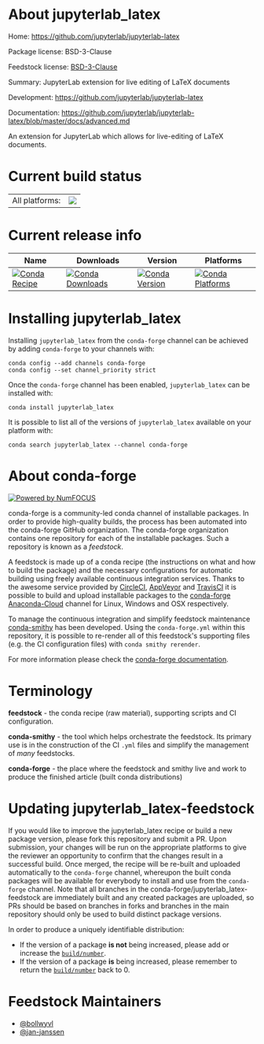 About jupyterlab_latex
======================

Home: https://github.com/jupyterlab/jupyterlab-latex

Package license: BSD-3-Clause

Feedstock license: [BSD-3-Clause](https://github.com/conda-forge/jupyterlab_latex-feedstock/blob/master/LICENSE.txt)

Summary: JupyterLab extension for live editing of LaTeX documents

Development: https://github.com/jupyterlab/jupyterlab-latex

Documentation: https://github.com/jupyterlab/jupyterlab-latex/blob/master/docs/advanced.md

An extension for JupyterLab which allows for live-editing of LaTeX
documents.


Current build status
====================


<table><tr><td>All platforms:</td>
    <td>
      <a href="https://dev.azure.com/conda-forge/feedstock-builds/_build/latest?definitionId=9388&branchName=master">
        <img src="https://dev.azure.com/conda-forge/feedstock-builds/_apis/build/status/jupyterlab_latex-feedstock?branchName=master">
      </a>
    </td>
  </tr>
</table>

Current release info
====================

| Name | Downloads | Version | Platforms |
| --- | --- | --- | --- |
| [![Conda Recipe](https://img.shields.io/badge/recipe-jupyterlab_latex-green.svg)](https://anaconda.org/conda-forge/jupyterlab_latex) | [![Conda Downloads](https://img.shields.io/conda/dn/conda-forge/jupyterlab_latex.svg)](https://anaconda.org/conda-forge/jupyterlab_latex) | [![Conda Version](https://img.shields.io/conda/vn/conda-forge/jupyterlab_latex.svg)](https://anaconda.org/conda-forge/jupyterlab_latex) | [![Conda Platforms](https://img.shields.io/conda/pn/conda-forge/jupyterlab_latex.svg)](https://anaconda.org/conda-forge/jupyterlab_latex) |

Installing jupyterlab_latex
===========================

Installing `jupyterlab_latex` from the `conda-forge` channel can be achieved by adding `conda-forge` to your channels with:

```
conda config --add channels conda-forge
conda config --set channel_priority strict
```

Once the `conda-forge` channel has been enabled, `jupyterlab_latex` can be installed with:

```
conda install jupyterlab_latex
```

It is possible to list all of the versions of `jupyterlab_latex` available on your platform with:

```
conda search jupyterlab_latex --channel conda-forge
```


About conda-forge
=================

[![Powered by NumFOCUS](https://img.shields.io/badge/powered%20by-NumFOCUS-orange.svg?style=flat&colorA=E1523D&colorB=007D8A)](http://numfocus.org)

conda-forge is a community-led conda channel of installable packages.
In order to provide high-quality builds, the process has been automated into the
conda-forge GitHub organization. The conda-forge organization contains one repository
for each of the installable packages. Such a repository is known as a *feedstock*.

A feedstock is made up of a conda recipe (the instructions on what and how to build
the package) and the necessary configurations for automatic building using freely
available continuous integration services. Thanks to the awesome service provided by
[CircleCI](https://circleci.com/), [AppVeyor](https://www.appveyor.com/)
and [TravisCI](https://travis-ci.com/) it is possible to build and upload installable
packages to the [conda-forge](https://anaconda.org/conda-forge)
[Anaconda-Cloud](https://anaconda.org/) channel for Linux, Windows and OSX respectively.

To manage the continuous integration and simplify feedstock maintenance
[conda-smithy](https://github.com/conda-forge/conda-smithy) has been developed.
Using the ``conda-forge.yml`` within this repository, it is possible to re-render all of
this feedstock's supporting files (e.g. the CI configuration files) with ``conda smithy rerender``.

For more information please check the [conda-forge documentation](https://conda-forge.org/docs/).

Terminology
===========

**feedstock** - the conda recipe (raw material), supporting scripts and CI configuration.

**conda-smithy** - the tool which helps orchestrate the feedstock.
                   Its primary use is in the construction of the CI ``.yml`` files
                   and simplify the management of *many* feedstocks.

**conda-forge** - the place where the feedstock and smithy live and work to
                  produce the finished article (built conda distributions)


Updating jupyterlab_latex-feedstock
===================================

If you would like to improve the jupyterlab_latex recipe or build a new
package version, please fork this repository and submit a PR. Upon submission,
your changes will be run on the appropriate platforms to give the reviewer an
opportunity to confirm that the changes result in a successful build. Once
merged, the recipe will be re-built and uploaded automatically to the
`conda-forge` channel, whereupon the built conda packages will be available for
everybody to install and use from the `conda-forge` channel.
Note that all branches in the conda-forge/jupyterlab_latex-feedstock are
immediately built and any created packages are uploaded, so PRs should be based
on branches in forks and branches in the main repository should only be used to
build distinct package versions.

In order to produce a uniquely identifiable distribution:
 * If the version of a package **is not** being increased, please add or increase
   the [``build/number``](https://docs.conda.io/projects/conda-build/en/latest/resources/define-metadata.html#build-number-and-string).
 * If the version of a package **is** being increased, please remember to return
   the [``build/number``](https://docs.conda.io/projects/conda-build/en/latest/resources/define-metadata.html#build-number-and-string)
   back to 0.

Feedstock Maintainers
=====================

* [@bollwyvl](https://github.com/bollwyvl/)
* [@jan-janssen](https://github.com/jan-janssen/)

